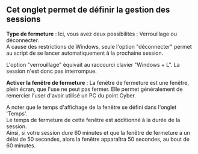 ## Cet onglet permet de définir la gestion des sessions


**Type de fermeture** : Ici, vous avez deux possibilités : Verrouillage ou déconnecter.<br>
A cause des restrictions de Windows, seule l'option "déconnecter" permet au script de se lancer automatiquement à la prochaine session.<br>

L'option "verrouillage" équivait au raccourci clavier "Windows + L". La session n'est donc pas interrompue.


**Activer la fenêtre de fermeture** : La fenêtre de fermeture est une fenêtre, plein écran, que l'use ne peut pas fermer.
Elle permet généralement de remercier l'user d'avoir utilisé un PC du point Cyber.


A noter que le temps d'affichage de la fenêtre se défini dans l'onglet 'Temps'.<br>
Le temps de fermeture de cette fenêtre est additionné à la durée de la session.<br>
Ainsi, si votre session dure 60 minutes et que la fenêtre de fermeture a un délai de 50 secondes, alors la fenêtre apparaîtra 50 secondes, au bout de 60 minutes.
